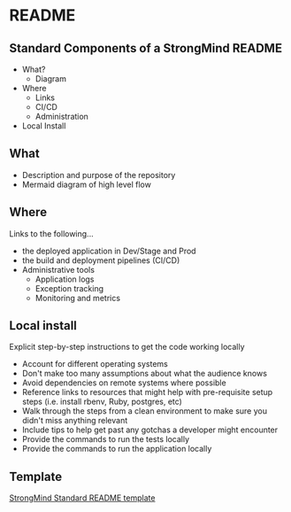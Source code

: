 # README

## Standard Components of a StrongMind README

* What?
  * Diagram
* Where
  * Links
  * CI/CD
  * Administration
* Local Install


## What

* Description and purpose of the repository
* Mermaid diagram of high level flow

## Where

Links to the following...
* the deployed application in Dev/Stage and Prod
* the build and deployment pipelines (CI/CD)
* Administrative tools
  * Application logs
  * Exception tracking
  * Monitoring and metrics

## Local install

Explicit step-by-step instructions to get the code working locally

* Account for different operating systems
* Don't make too many assumptions about what the audience knows
* Avoid dependencies on remote systems where possible
* Reference links to resources that might help with pre-requisite setup steps (i.e. install rbenv, Ruby, postgres, etc)
* Walk through the steps from a clean environment to make sure you didn't miss anything relevant
* Include tips to help get past any gotchas a developer might encounter
* Provide the commands to run the tests locally
* Provide the commands to run the application locally

## Template

[StrongMind Standard README template](/templates/README.md)